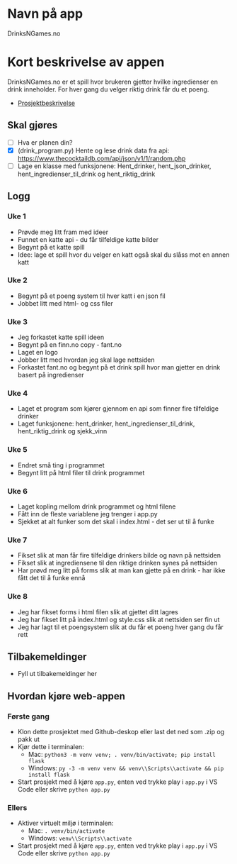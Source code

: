 # Navn på app

DrinksNGames.no

# Kort beskrivelse av appen

DrinksNGames.no er et spill hvor brukeren gjetter hvilke ingredienser en drink inneholder. 
For hver gang du velger riktig drink får du et poeng.

- [Prosjektbeskrivelse](./prosjektbeskrivelse.md)

## Skal gjøres

- [ ] Hva er planen din?
- [x] (drink_program.py) Hente og lese drink data fra api: https://www.thecocktaildb.com/api/json/v1/1/random.php
- [ ] Lage en klasse med funksjonene: Hent_drinker, hent_json_drinker, hent_ingredienser_til_drink og hent_riktig_drink

## Logg

### Uke 1

- Prøvde meg litt fram med ideer
- Funnet en katte api - du får tilfeldige katte bilder
- Begynt på et katte spill
- Idee: lage et spill hvor du velger en katt også skal du slåss mot en annen katt

### Uke 2

- Begynt på et poeng system til hver katt i en json fil
- Jobbet litt med html- og css filer

### Uke 3

- Jeg forkastet katte spill ideen
- Begynt på en finn.no copy - fant.no
- Laget en logo
- Jobber litt med hvordan jeg skal lage nettsiden
- Forkastet fant.no og begynt på et drink spill hvor man gjetter en drink basert på ingredienser

### Uke 4

- Laget et program som kjører gjennom en api som finner fire tilfeldige drinker 
- Laget funksjonene: hent_drinker, hent_ingredienser_til_drink, hent_riktig_drink og sjekk_vinn

### Uke 5

- Endret små ting i programmet
- Begynt litt på html filer til drink programmet

### Uke 6

- Laget kopling mellom drink programmet og html filene
- Fått inn de fleste variablene jeg trenger i app.py
- Sjekket at alt funker som det skal i index.html - det ser ut til å funke

### Uke 7

- Fikset slik at man får fire tilfeldige drinkers bilde og navn på nettsiden
- Fikset slik at ingrediensene til den riktige drinken synes på nettsiden
- Har prøvd meg litt på forms slik at man kan gjette på en drink - har ikke fått det til å funke ennå

### Uke 8

- Jeg har fikset forms i html filen slik at gjettet ditt lagres
- Jeg har fikset litt på index.html og style.css slik at nettsiden ser fin ut
- Jeg har lagt til et poengsystem slik at du får et poeng hver gang du får rett

## Tilbakemeldinger

- Fyll ut tilbakemeldinger her

## Hvordan kjøre web-appen

### Første gang

- Klon dette prosjektet med Github-deskop eller last det ned som .zip og pakk ut
- Kjør dette i terminalen: 
  - Mac: `python3 -m venv venv; . venv/bin/activate; pip install flask`
  - Windows: `py -3 -m venv venv && venv\\Scripts\\activate && pip install flask`
- Start prosjekt med å kjøre `app.py`, enten ved trykke play i `app.py` i VS Code eller skrive `python app.py`

### Ellers

- Aktiver virtuelt miljø i terminalen: 
  - Mac: `. venv/bin/activate`
  - Windows: `venv\\Scripts\\activate`
- Start prosjekt med å kjøre `app.py`, enten ved trykke play i `app.py` i VS Code eller skrive `python app.py`



